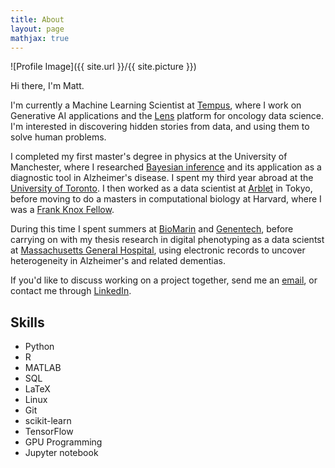 ```yaml
---
title: About
layout: page
mathjax: true
---
```

![Profile Image]({{ site.url }}/{{ site.picture }})

Hi there, I'm Matt. 

I'm currently a Machine Learning Scientist at [Tempus](https://www.tempus.com/), where I work on Generative AI applications and the [Lens](https://www.tempus.com/life-sciences/lens/) platform for oncology data science. I'm interested in discovering hidden stories from data, and using them to solve human problems.

I completed my first master's degree in physics at the 
University of Manchester, where I researched [Bayesian inference](https://drive.google.com/file/d/1fV6HB7wGF7PJa3SLyz1GXGkPLRz3RPOJ/view?usp=sharing) and its application as a diagnostic tool in Alzheimer's disease. I spent my third year abroad at the 
[University of Toronto](https://www.physics.utoronto.ca/~nonlin/abstracts/MWest_479_report_2016_abstract.html). I then worked as a data scientist at [Arblet](http://www.arblet.com/) in Tokyo, before moving to do a masters in computational biology at Harvard, where I was a [Frank Knox Fellow](https://frankknox.harvard.edu/).

During this time I spent summers at [BioMarin](https://www.biomarin.com/) and [Genentech](https://www.gene.com/), before carrying on with my thesis research in digital phenotyping as a data scientst at [Massachusetts General Hospital](https://www.massgeneral.org/neurology/research/mind-data-science-lab), using electronic records to uncover heterogeneity in Alzheimer's and related dementias. 

If you'd like to discuss working on a project together, send me an [email](mailto:m.west2718@gmail.com),
or contact me through [LinkedIn](https://www.linkedin.com/in/mwestt/).

## Skills
<ul class="skill-list">
	<li>Python</li>
	<li>R</li>
	<li>MATLAB</li>
	<li>SQL</li>
	<li>LaTeX</li>
	<li>Linux</li>
	<li>Git</li>
	<li>scikit-learn</li>
	<li>TensorFlow</li>
	<li>GPU Programming</li>
	<li>Jupyter notebook</li>
</ul>

